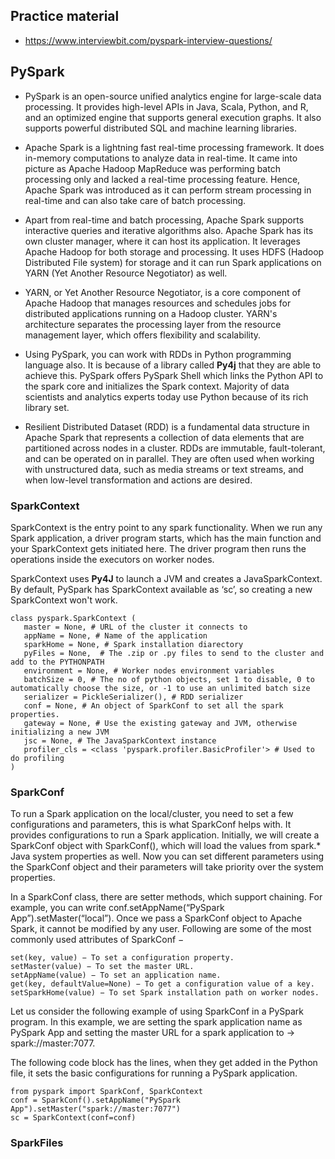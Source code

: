 ## Practice material
* https://www.interviewbit.com/pyspark-interview-questions/

## PySpark
* PySpark is an open-source unified analytics engine for large-scale data processing. It provides high-level APIs in Java,
Scala, Python, and R, and an optimized engine that supports general execution graphs. It also supports powerful 
distributed SQL and machine learning libraries.

* Apache Spark is a lightning fast real-time processing framework. It does in-memory computations to analyze data in 
real-time. It came into picture as Apache Hadoop MapReduce was performing batch processing only and lacked a real-time 
processing feature. Hence, Apache Spark was introduced as it can perform stream processing in real-time and can also 
take care of batch processing.

* Apart from real-time and batch processing, Apache Spark supports interactive queries and iterative algorithms also. 
Apache Spark has its own cluster manager, where it can host its application. It leverages Apache Hadoop for both storage 
and processing. It uses HDFS (Hadoop Distributed File system) for storage and it can run Spark applications on YARN (Yet
Another Resource Negotiator) as well.

* YARN, or Yet Another Resource Negotiator, is a core component of Apache Hadoop that manages resources and schedules 
jobs for distributed applications running on a Hadoop cluster. YARN's architecture separates the processing layer from 
the resource management layer, which offers flexibility and scalability.

* Using PySpark, you can work with RDDs in Python programming language also. It is because of a library called **Py4j** that
they are able to achieve this. PySpark offers PySpark Shell which links the Python API to the spark core and initializes
the Spark context. Majority of data scientists and analytics experts today use Python because of its rich library set.

* Resilient Distributed Dataset (RDD) is a fundamental data structure in Apache Spark that represents a collection of 
data elements that are partitioned across nodes in a cluster. RDDs are immutable, fault-tolerant, and can be operated 
on in parallel. They are often used when working with unstructured data, such as media streams or text streams, and 
when low-level transformation and actions are desired.

### SparkContext
SparkContext is the entry point to any spark functionality. When we run any Spark application, a driver program starts, 
which has the main function and your SparkContext gets initiated here. The driver program then runs the operations 
inside the executors on worker nodes.

SparkContext uses **Py4J** to launch a JVM and creates a JavaSparkContext. By default, PySpark has SparkContext available 
as ‘sc’, so creating a new SparkContext won't work.
```
class pyspark.SparkContext (
   master = None, # URL of the cluster it connects to
   appName = None, # Name of the application
   sparkHome = None, # Spark installation diarectory
   pyFiles = None,  # The .zip or .py files to send to the cluster and add to the PYTHONPATH
   environment = None, # Worker nodes environment variables
   batchSize = 0, # The no of python objects, set 1 to disable, 0 to automatically choose the size, or -1 to use an unlimited batch size
   serializer = PickleSerializer(), # RDD serializer
   conf = None, # An object of SparkConf to set all the spark properties.
   gateway = None, # Use the existing gateway and JVM, otherwise initializing a new JVM
   jsc = None, # The JavaSparkContext instance
   profiler_cls = <class 'pyspark.profiler.BasicProfiler'> # Used to do profiling
)
```

### SparkConf
To run a Spark application on the local/cluster, you need to set a few configurations and parameters, this is what 
SparkConf helps with. It provides configurations to run a Spark application. 
Initially, we will create a SparkConf object with SparkConf(), which will load the values from spark.* Java system 
properties as well. Now you can set different parameters using the SparkConf object and their parameters will take 
priority over the system properties.

In a SparkConf class, there are setter methods, which support chaining. For example, you can write 
conf.setAppName(“PySpark App”).setMaster(“local”). 
Once we pass a SparkConf object to Apache Spark, it cannot be modified by any user.
Following are some of the most commonly used attributes of SparkConf −
```
set(key, value) − To set a configuration property.
setMaster(value) − To set the master URL.
setAppName(value) − To set an application name.
get(key, defaultValue=None) − To get a configuration value of a key.
setSparkHome(value) − To set Spark installation path on worker nodes.
```
Let us consider the following example of using SparkConf in a PySpark program. In this example, we are setting the spark
application name as PySpark App and setting the master URL for a spark application to → spark://master:7077.

The following code block has the lines, when they get added in the Python file, it sets the basic configurations for 
running a PySpark application.
```
from pyspark import SparkConf, SparkContext
conf = SparkConf().setAppName("PySpark App").setMaster("spark://master:7077")
sc = SparkContext(conf=conf)
```

### SparkFiles
